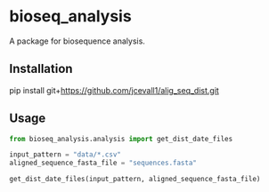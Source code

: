 # bioseq_analysis

A package for biosequence analysis.

## Installation

pip install git+https://github.com/jcevall1/alig_seq_dist.git


## Usage

```python
from bioseq_analysis.analysis import get_dist_date_files

input_pattern = "data/*.csv"
aligned_sequence_fasta_file = "sequences.fasta"

get_dist_date_files(input_pattern, aligned_sequence_fasta_file)
```
